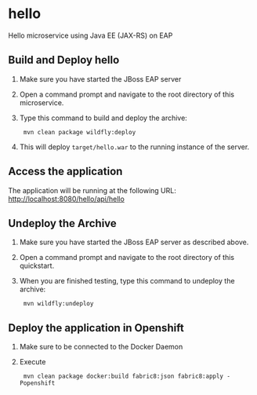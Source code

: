 # hello
Hello microservice using Java EE (JAX-RS) on EAP

Build and Deploy hello
-------------------------

1. Make sure you have started the JBoss EAP server
2. Open a command prompt and navigate to the root directory of this microservice.
3. Type this command to build and deploy the archive:

        mvn clean package wildfly:deploy

4. This will deploy `target/hello.war` to the running instance of the server.

Access the application
----------------------

The application will be running at the following URL: <http://localhost:8080/hello/api/hello>

Undeploy the Archive
--------------------

1. Make sure you have started the JBoss EAP server as described above.
2. Open a command prompt and navigate to the root directory of this quickstart.
3. When you are finished testing, type this command to undeploy the archive:

        mvn wildfly:undeploy

Deploy the application in Openshift
-----------------------------------

1. Make sure to be connected to the Docker Daemon
2. Execute

		mvn clean package docker:build fabric8:json fabric8:apply -Popenshift


